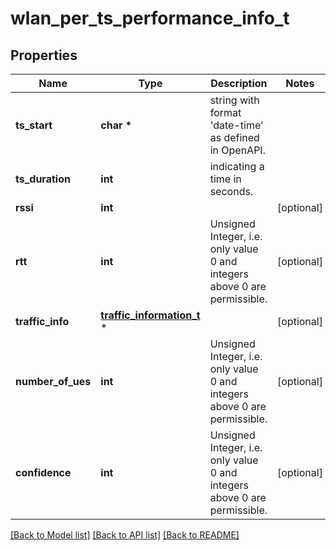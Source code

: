 # wlan_per_ts_performance_info_t

## Properties
Name | Type | Description | Notes
------------ | ------------- | ------------- | -------------
**ts_start** | **char \*** | string with format &#39;date-time&#39; as defined in OpenAPI. | 
**ts_duration** | **int** | indicating a time in seconds. | 
**rssi** | **int** |  | [optional] 
**rtt** | **int** | Unsigned Integer, i.e. only value 0 and integers above 0 are permissible. | [optional] 
**traffic_info** | [**traffic_information_t**](traffic_information.md) \* |  | [optional] 
**number_of_ues** | **int** | Unsigned Integer, i.e. only value 0 and integers above 0 are permissible. | [optional] 
**confidence** | **int** | Unsigned Integer, i.e. only value 0 and integers above 0 are permissible. | [optional] 

[[Back to Model list]](../README.md#documentation-for-models) [[Back to API list]](../README.md#documentation-for-api-endpoints) [[Back to README]](../README.md)


